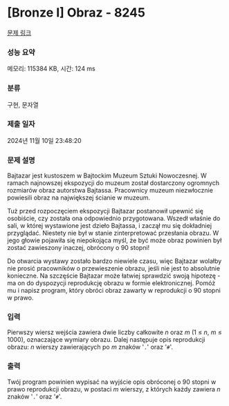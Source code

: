 # [Bronze I] Obraz - 8245 

[문제 링크](https://www.acmicpc.net/problem/8245) 

### 성능 요약

메모리: 115384 KB, 시간: 124 ms

### 분류

구현, 문자열

### 제출 일자

2024년 11월 10일 23:48:20

### 문제 설명

<p>Bajtazar jest kustoszem w Bajtockim Muzeum Sztuki Nowoczesnej. W ramach najnowszej ekspozycji do muzeum został dostarczony ogromnych rozmiarów obraz autorstwa Bajtassa. Pracownicy muzeum niezwłocznie powiesili obraz na największej ścianie w muzeum.</p>

<p>Tuż przed rozpoczęciem ekspozycji Bajtazar postanowił upewnić się osobiście, czy została ona odpowiednio przygotowana. Wszedł właśnie do sali, w której wystawione jest dzieło Bajtassa, i zaczął mu się dokładniej przyglądać. Niestety nie był w stanie zinterpretować przesłania obrazu. W jego głowie pojawiła się niepokojąca myśl, że być może obraz powinien był zostać zawieszony inaczej, obrócony o 90 stopni!</p>

<p>Do otwarcia wystawy zostało bardzo niewiele czasu, więc Bajtazar wolałby nie prosić pracowników o przewieszenie obrazu, jeśli nie jest to absolutnie konieczne. Na szczęście Bajtazar może łatwiej sprawdzić swoją hipotezę - ma on do dyspozycji reprodukcję obrazu w formie elektronicznej. Pomóż mu i napisz program, który obróci obraz zawarty w reprodukcji o 90 stopni w prawo.</p>

### 입력 

 <p>Pierwszy wiersz wejścia zawiera dwie liczby całkowite <em>n</em> oraz <em>m</em> (1 ≤ <em>n</em>, <em>m</em> ≤ 1000), oznaczające wymiary obrazu. Dalej następuje opis reprodukcji obrazu: <em>n</em> wierszy zawierających po <em>m</em> znaków '<code>.</code>' oraz '<code>#</code>'.</p>

### 출력 

 <p>Twój program powinien wypisać na wyjście opis obróconej o 90 stopni w prawo reprodukcji obrazu, w postaci <em>m</em> wierszy, z których każdy zawiera <em>n</em> znaków '<code>.</code>' oraz '<code>#</code>'.</p>

